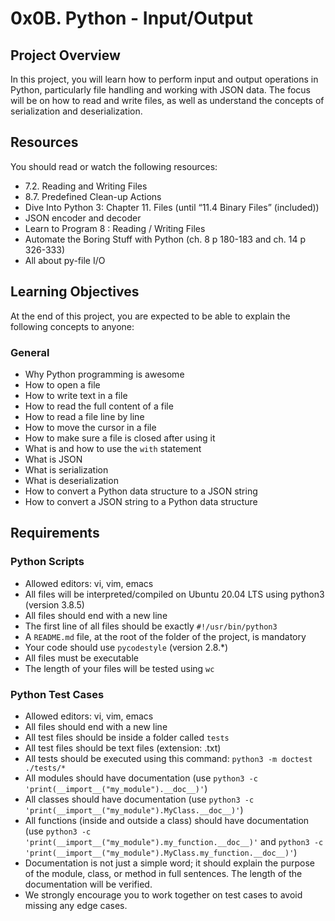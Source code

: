 # 0x0B. Python - Input/Output

## Project Overview

In this project, you will learn how to perform input and output operations in Python, particularly file handling and working with JSON data. The focus will be on how to read and write files, as well as understand the concepts of serialization and deserialization.

## Resources

You should read or watch the following resources:

- 7.2. Reading and Writing Files
- 8.7. Predefined Clean-up Actions
- Dive Into Python 3: Chapter 11. Files (until “11.4 Binary Files” (included))
- JSON encoder and decoder
- Learn to Program 8 : Reading / Writing Files
- Automate the Boring Stuff with Python (ch. 8 p 180-183 and ch. 14 p 326-333)
- All about py-file I/O

## Learning Objectives

At the end of this project, you are expected to be able to explain the following concepts to anyone:

### General

- Why Python programming is awesome
- How to open a file
- How to write text in a file
- How to read the full content of a file
- How to read a file line by line
- How to move the cursor in a file
- How to make sure a file is closed after using it
- What is and how to use the `with` statement
- What is JSON
- What is serialization
- What is deserialization
- How to convert a Python data structure to a JSON string
- How to convert a JSON string to a Python data structure

## Requirements

### Python Scripts

- Allowed editors: vi, vim, emacs
- All files will be interpreted/compiled on Ubuntu 20.04 LTS using python3 (version 3.8.5)
- All files should end with a new line
- The first line of all files should be exactly `#!/usr/bin/python3`
- A `README.md` file, at the root of the folder of the project, is mandatory
- Your code should use `pycodestyle` (version 2.8.*)
- All files must be executable
- The length of your files will be tested using `wc`

### Python Test Cases

- Allowed editors: vi, vim, emacs
- All files should end with a new line
- All test files should be inside a folder called `tests`
- All test files should be text files (extension: .txt)
- All tests should be executed using this command: `python3 -m doctest ./tests/*`
- All modules should have documentation (use `python3 -c 'print(__import__("my_module").__doc__)'`)
- All classes should have documentation (use `python3 -c 'print(__import__("my_module").MyClass.__doc__)'`)
- All functions (inside and outside a class) should have documentation (use `python3 -c 'print(__import__("my_module").my_function.__doc__)'` and `python3 -c 'print(__import__("my_module").MyClass.my_function.__doc__)'`)
- Documentation is not just a simple word; it should explain the purpose of the module, class, or method in full sentences. The length of the documentation will be verified.
- We strongly encourage you to work together on test cases to avoid missing any edge cases.